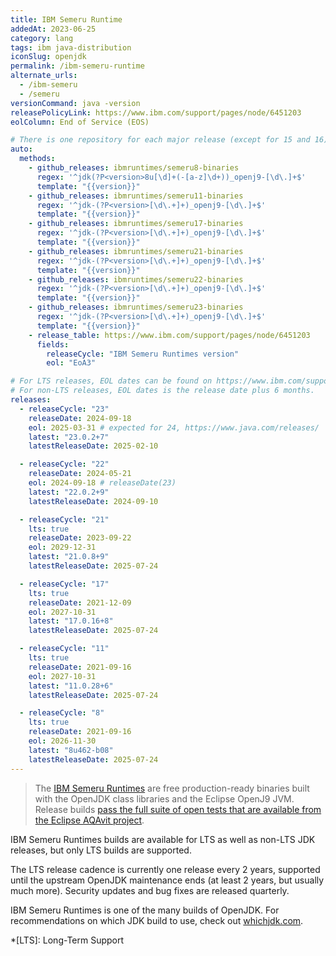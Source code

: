 ```yaml
---
title: IBM Semeru Runtime
addedAt: 2023-06-25
category: lang
tags: ibm java-distribution
iconSlug: openjdk
permalink: /ibm-semeru-runtime
alternate_urls:
  - /ibm-semeru
  - /semeru
versionCommand: java -version
releasePolicyLink: https://www.ibm.com/support/pages/node/6451203
eolColumn: End of Service (EOS)

# There is one repository for each major release (except for 15 and 16).
auto:
  methods:
    - github_releases: ibmruntimes/semeru8-binaries
      regex: '^jdk(?P<version>8u[\d]+(-[a-z]\d+))_openj9-[\d\.]+$'
      template: "{{version}}"
    - github_releases: ibmruntimes/semeru11-binaries
      regex: '^jdk-(?P<version>[\d\.+]+)_openj9-[\d\.]+$'
      template: "{{version}}"
    - github_releases: ibmruntimes/semeru17-binaries
      regex: '^jdk-(?P<version>[\d\.+]+)_openj9-[\d\.]+$'
      template: "{{version}}"
    - github_releases: ibmruntimes/semeru21-binaries
      regex: '^jdk-(?P<version>[\d\.+]+)_openj9-[\d\.]+$'
      template: "{{version}}"
    - github_releases: ibmruntimes/semeru22-binaries
      regex: '^jdk-(?P<version>[\d\.+]+)_openj9-[\d\.]+$'
      template: "{{version}}"
    - github_releases: ibmruntimes/semeru23-binaries
      regex: '^jdk-(?P<version>[\d\.+]+)_openj9-[\d\.]+$'
      template: "{{version}}"
    - release_table: https://www.ibm.com/support/pages/node/6451203
      fields:
        releaseCycle: "IBM Semeru Runtimes version"
        eol: "EoA3"

# For LTS releases, EOL dates can be found on https://www.ibm.com/support/pages/node/6451203.
# For non-LTS releases, EOL dates is the release date plus 6 months.
releases:
  - releaseCycle: "23"
    releaseDate: 2024-09-18
    eol: 2025-03-31 # expected for 24, https://www.java.com/releases/
    latest: "23.0.2+7"
    latestReleaseDate: 2025-02-10

  - releaseCycle: "22"
    releaseDate: 2024-05-21
    eol: 2024-09-18 # releaseDate(23)
    latest: "22.0.2+9"
    latestReleaseDate: 2024-09-10

  - releaseCycle: "21"
    lts: true
    releaseDate: 2023-09-22
    eol: 2029-12-31
    latest: "21.0.8+9"
    latestReleaseDate: 2025-07-24

  - releaseCycle: "17"
    lts: true
    releaseDate: 2021-12-09
    eol: 2027-10-31
    latest: "17.0.16+8"
    latestReleaseDate: 2025-07-24

  - releaseCycle: "11"
    lts: true
    releaseDate: 2021-09-16
    eol: 2027-10-31
    latest: "11.0.28+6"
    latestReleaseDate: 2025-07-24

  - releaseCycle: "8"
    lts: true
    releaseDate: 2021-09-16
    eol: 2026-11-30
    latest: "8u462-b08"
    latestReleaseDate: 2025-07-24
---
```


> The [IBM Semeru Runtimes](https://developer.ibm.com/languages/java/semeru-runtimes/) are free
> production-ready binaries built with the OpenJDK class libraries and the Eclipse OpenJ9 JVM.
> Release builds [pass the full suite of open tests that are available from the Eclipse AQAvit
> project](https://developer.ibm.com/blogs/semeru-runtime-quality-you-can-depend-on/).

IBM Semeru Runtimes builds are available for LTS as well as non-LTS JDK releases, but only LTS
builds are supported.

The LTS release cadence is currently one release every 2 years, supported until the upstream OpenJDK
maintenance ends (at least 2 years, but usually much more). Security updates and bug fixes are
released quarterly.

IBM Semeru Runtimes is one of the many builds of OpenJDK. For recommendations on which JDK build to
use, check out [whichjdk.com](https://whichjdk.com/#ibm-semeru-runtime).

*[LTS]: Long-Term Support
